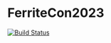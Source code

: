 # FerriteCon2023

[![Build Status](https://github.com/kimauth/FerriteCon2023.jl/actions/workflows/CI.yml/badge.svg?branch=main)](https://github.com/kimauth/FerriteCon2023.jl/actions/workflows/CI.yml?query=branch%3Amain)
